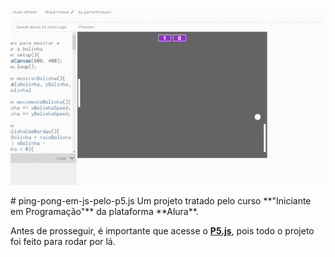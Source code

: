 <p align="center">
    <img src="https://github.com/William-Alef/im-back/blob/main/game-preview.gif" width="550">
</p>
# ping-pong-em-js-pelo-p5.js
Um projeto tratado pelo curso **"Iniciante em Programação"** da plataforma **Alura**.

Antes de prosseguir, é importante que acesse o **[P5.js](editor.p5js.org)**, pois todo o projeto foi feito para rodar por lá.